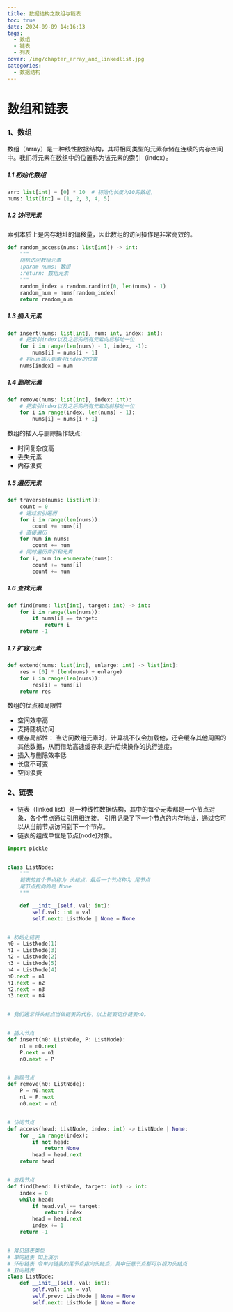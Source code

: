 ```yaml
---
title: 数据结构之数组与链表
toc: true
date: 2024-09-09 14:16:13
tags:
  - 数组
  - 链表
  - 列表
cover: /img/chapter_array_and_linkedlist.jpg
categories:
  - 数据结构
---
```


# 数组和链表

### 1、数组
数组（array）是一种线性数据结构，其将相同类型的元素存储在连续的内存空间中。我们将元素在数组中的位置称为该元素的索引（index）。

##### 1.1 初始化数组

```python
arr: list[int] = [0] * 10  # 初始化长度为10的数组，
nums: list[int] = [1, 2, 3, 4, 5]
```

##### 1.2 访问元素

索引本质上是内存地址的偏移量，因此数组的访问操作是非常高效的。

```python
def random_access(nums: list[int]) -> int:
    """
    随机访问数组元素
    :param nums: 数组
    :return: 数组元素
    """
    random_index = random.randint(0, len(nums) - 1)
    random_num = nums[random_index]
    return random_num
```

##### 1.3 插入元素

```python
def insert(nums: list[int], num: int, index: int):
    # 把索引index以及之后的所有元素向后移动一位
    for i in range(len(nums) - 1, index, -1):
        nums[i] = nums[i - 1]
    # 将num插入到索引index的位置
    nums[index] = num
```

##### 1.4 删除元素

```python
def remove(nums: list[int], index: int):
    # 把索引index以及之后的所有元素向前移动一位
    for i in range(index, len(nums) - 1):
        nums[i] = nums[i + 1]
```

数组的插入与删除操作缺点:

- 时间复杂度高
- 丢失元素
- 内存浪费

##### 1.5 遍历元素

```python
def traverse(nums: list[int]):
    count = 0
    # 通过索引遍历
    for i in range(len(nums)):
        count += nums[i]
    # 直接遍历
    for num in nums:
        count += num
    # 同时遍历索引和元素
    for i, num in enumerate(nums):
        count += nums[i]
        count += num
```

##### 1.6 查找元素

```python
def find(nums: list[int], target: int) -> int:
    for i in range(len(nums)):
        if nums[i] == target:
            return i
    return -1
```

##### 1.7 扩容元素

```python
def extend(nums: list[int], enlarge: int) -> list[int]:
    res = [0] * (len(nums) + enlarge)
    for i in range(len(nums)):
        res[i] = nums[i]
    return res
```


数组的优点和局限性

   - 空间效率高
   - 支持随机访问
   - 缓存局部性： 当访问数组元素时，计算机不仅会加载他，还会缓存其他周围的其他数据，从而借助高速缓存来提升后续操作的执行速度。
   - 插入与删除效率低
   - 长度不可变
   - 空间浪费

### 2、链表

- 链表（linked list）是一种线性数据结构，其中的每个元素都是一个节点对象，各个节点通过引用相连接。
引用记录了下一个节点的内存地址，通过它可以从当前节点访问到下一个节点。
- 链表的组成单位是节点(node)对象。

```python
import pickle


class ListNode:
    """
    链表的首个节点称为 头结点，最后一个节点称为 尾节点
    尾节点指向的是 None
    """

    def __init__(self, val: int):
        self.val: int = val
        self.next: ListNode | None = None


# 初始化链表
n0 = ListNode(1)
n1 = ListNode(3)
n2 = ListNode(2)
n3 = ListNode(5)
n4 = ListNode(4)
n0.next = n1
n1.next = n2
n2.next = n3
n3.next = n4


# 我们通常将头结点当做链表的代称，以上链表记作链表n0。


# 插入节点
def insert(n0: ListNode, P: ListNode):
    n1 = n0.next
    P.next = n1
    n0.next = P


# 删除节点
def remove(n0: ListNode):
    P = n0.next
    n1 = P.next
    n0.next = n1


# 访问节点
def access(head: ListNode, index: int) -> ListNode | None:
    for _ in range(index):
        if not head:
            return None
        head = head.next
    return head


# 查找节点
def find(head: ListNode, target: int) -> int:
    index = 0
    while head:
        if head.val == target:
            return index
        head = head.next
        index += 1
    return -1


# 常见链表类型
# 单向链表 如上演示
# 环形链表 令单向链表的尾节点指向头结点，其中任意节点都可以视为头结点
# 双向链表
class ListNode:
    def __init__(self, val: int):
        self.val: int = val
        self.prev: ListNode | None = None
        self.next: ListNode | None = None
```

